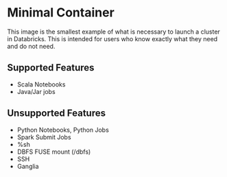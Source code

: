 Minimal Container
=================

This image is the smallest example of what is necessary to launch a cluster in Databricks.
This is intended for users who know exactly what they need and do not need.

Supported Features
------------------
  - Scala Notebooks
  - Java/Jar jobs

Unsupported Features
--------------------
  - Python Notebooks, Python Jobs
  - Spark Submit Jobs
  - %sh
  - DBFS FUSE mount (/dbfs)
  - SSH
  - Ganglia
